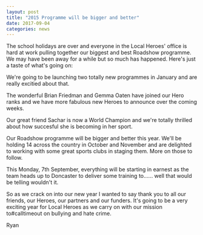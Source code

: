 ```yaml
---
layout: post
title: "2015 Programme will be bigger and better"
date: 2017-09-04
categories: news
---
```


The school holidays are over and everyone in the Local Heroes' office is hard at work pulling together our biggest and best Roadshow programme.  We may have been away for a while but so much has happened.  Here's just a taste of what's going on:

We're going to be launching two totally new programmes in January and are really excitied about that.

The wonderful Brian Friedman and Gemma Oaten have joined our Hero ranks and we have more fabulous new Heroes to announce over the coming weeks.

Our great friend Sachar is now a World Champion and we're totally thrilled about how succesful she is becoming in her sport.

Our Roadshow programme will be bigger and better this year.  We'll be holding 14 across the country in October and November and are delighted to working with some great sports clubs in staging them.  More on those to follow.

This Monday, 7th September, everything will be starting in earnest as the team heads up to Doncaster to deliver some training to......  well that would be telling wouldn't it.

So as we crack on into our new year I wanted to say thank you to all our friends, our Heroes, our partners and our funders.  It's going to be a very exciting year for Local Heroes as we carry on with our mission to#calltimeout on bullying and hate crime.

Ryan
